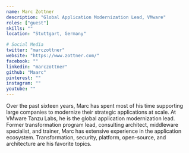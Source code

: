 ```yaml
---
name: Marc Zottner
description: "Global Application Modernization Lead, VMware"
roles: ["guest"]
skills: ""
location: "Stuttgart, Germany"

# Social Media
twitter: "marczottner"
website: "https://www.zottner.com/"
facebook: ""
linkedin: "marczottner"
github: "Maarc"
pinterest: ""
instagram: ""
youtube: ""
---
```

<!-- markdownlint-disable MD041-->
Over the past sixteen years, Marc has spent most of his time supporting large companies to modernize their strategic applications at scale. At VMware Tanzu Labs, he is the global application modernization lead. Former transformation program lead, consulting architect, middleware specialist, and trainer, Marc has extensive experience in the application ecosystem. Transformation, security, platform, open-source, and architecture are his favorite topics.

<!--more-->
